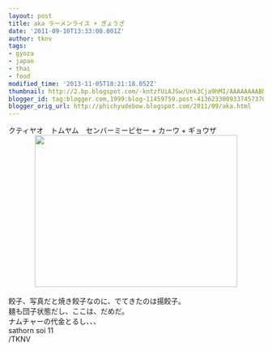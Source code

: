```yaml
---
layout: post
title: aka ラーメンライス + ぎょうざ
date: '2011-09-10T13:33:00.001Z'
author: tknv
tags:
- gyoza
- japan
- thai
- food
modified_time: '2013-11-05T18:21:18.052Z'
thumbnail: http://2.bp.blogspot.com/-kntzfUiAJSw/Unk3Cja9hMI/AAAAAAAABhE/zw5nDKFDOuM/s72-c/bammiii.jpg
blogger_id: tag:blogger.com,1999:blog-11459759.post-4136233009337457370
blogger_orig_url: http://phichyudebow.blogspot.com/2011/09/aka.html
---
```


<div class="posterous_autopost">クティヤオ　トムヤム　センバーミーピセー + カーウ + ギョウザ<br /><div class="separator" style="clear: both; text-align: center;"><a href="http://2.bp.blogspot.com/-kntzfUiAJSw/Unk3Cja9hMI/AAAAAAAABhE/zw5nDKFDOuM/s1600/bammiii.jpg" imageanchor="1" style="margin-left: 1em; margin-right: 1em;"><img border="0" src="http://2.bp.blogspot.com/-kntzfUiAJSw/Unk3Cja9hMI/AAAAAAAABhE/zw5nDKFDOuM/s1600/bammiii.jpg" height="300" width="400" /></a></div><br />餃子、写真だと焼き餃子なのに、でてきたのは揚餃子。<br />麺も団子状態だし、ここは、だめだ。<br />ナムチャーの代金とるし、、、<br />sathorn soi 11</div><div class="blogger-post-footer">/TKNV</div>